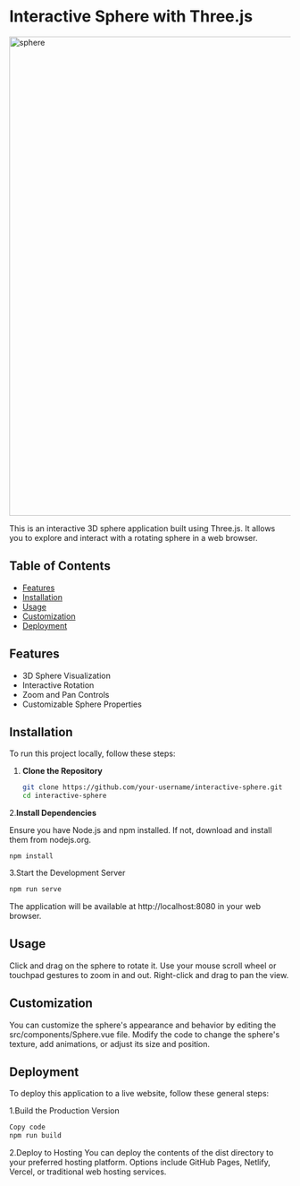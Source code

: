 # Interactive Sphere with Three.js

<img width="856" alt="sphere" src="https://github.com/gokulkarthiksrihari/sphere-threeJS/assets/109889081/ed986ed0-d9d3-4ae7-ab40-ca0404cc4a5b">


This is an interactive 3D sphere application built using Three.js. It allows you to explore and interact with a rotating sphere in a web browser.

## Table of Contents

- [Features](#features)
- [Installation](#installation)
- [Usage](#usage)
- [Customization](#customization)
- [Deployment](#deployment)

## Features

- 3D Sphere Visualization
- Interactive Rotation
- Zoom and Pan Controls
- Customizable Sphere Properties

## Installation

To run this project locally, follow these steps:

1. **Clone the Repository**

   ```bash
   git clone https://github.com/your-username/interactive-sphere.git
   cd interactive-sphere
   
2.**Install Dependencies**

Ensure you have Node.js and npm installed. If not, download and install them from nodejs.org.

```
npm install
```
3.Start the Development Server

```bash
npm run serve
```
The application will be available at http://localhost:8080 in your web browser.

## Usage

Click and drag on the sphere to rotate it.
Use your mouse scroll wheel or touchpad gestures to zoom in and out.
Right-click and drag to pan the view.

## Customization
You can customize the sphere's appearance and behavior by editing the src/components/Sphere.vue file. Modify the code to change the sphere's texture, add animations, or adjust its size and position.

## Deployment
To deploy this application to a live website, follow these general steps:

1.Build the Production Version

```bash
Copy code
npm run build

```
2.Deploy to Hosting
You can deploy the contents of the dist directory to your preferred hosting platform. Options include GitHub Pages, Netlify, Vercel, or traditional web hosting services.
